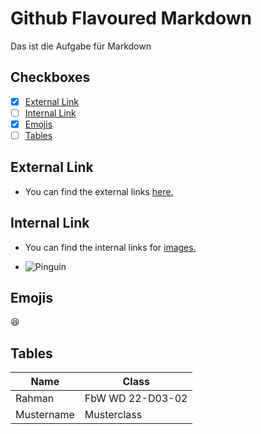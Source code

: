 # Github Flavoured Markdown
Das ist die Aufgabe für Markdown

## Checkboxes
- [X] [External Link](##External-Link)
- [ ] [Internal Link](##Internal-Link)
- [X] [Emojis](##Emojis)
- [ ] [Tables](##Tables)

## External Link
- You can find the external links [here.](https://help.github.com/en)

## Internal Link
- You can find the internal links for [images.](/images/)   
      
- ![Pinguin](https://upload.wikimedia.org/wikipedia/commons/thumb/b/be/SGI-2016-South_Georgia_%28Fortuna_Bay%29%E2%80%93King_penguin_%28Aptenodytes_patagonicus%29_04.jpg/800px-SGI-2016-South_Georgia_%28Fortuna_Bay%29%E2%80%93King_penguin_%28Aptenodytes_patagonicus%29_04.jpg)


## Emojis
:laughing:

## Tables
| Name | Class |
| ---  | ---   |
| Rahman | FbW WD 22-D03-02 |
| Mustername | Musterclass |
